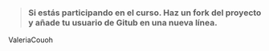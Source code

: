 >### Si estás participando en el curso. Haz un fork del proyecto y añade tu usuario de Gitub en una nueva línea.
ValeriaCouoh

